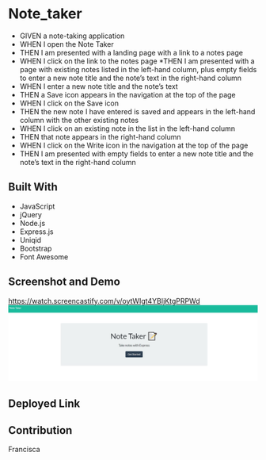 # Note_taker
* GIVEN a note-taking application
* WHEN I open the Note Taker
* THEN I am presented with a landing page with a link to a notes page
* WHEN I click on the link to the notes page
*THEN I am presented with a page with existing notes listed in the left-hand column, plus empty fields to enter a new note title and the note’s text in the right-hand column
* WHEN I enter a new note title and the note’s text
* THEN a Save icon appears in the navigation at the top of the page
* WHEN I click on the Save icon
* THEN the new note I have entered is saved and appears in the left-hand column with the other existing notes
* WHEN I click on an existing note in the list in the left-hand column
* THEN that note appears in the right-hand column
* WHEN I click on the Write icon in the navigation at the top of the page
* THEN I am presented with empty fields to enter a new note title and the note’s text in the right-hand column


## Built With
* JavaScript
* jQuery
* Node.js
* Express.js
* Uniqid
* Bootstrap
* Font Awesome

## Screenshot and Demo
https://watch.screencastify.com/v/oytWIgt4YBIjKtgPRPWd
![Front page of note taker app with get started button middle of screen](/public/assets/Screenshot%202022-10-10%20233547.jpg)

## Deployed Link


## Contribution
   Francisca
